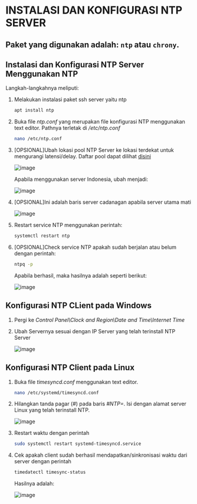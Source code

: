 <h1>INSTALASI DAN KONFIGURASI NTP SERVER</h1>

## Paket yang digunakan adalah: `ntp` atau `chrony`.

<h2>Instalasi dan Konfigurasi NTP Server Menggunakan NTP</h2>

Langkah-langkahnya meliputi:
1. Melakukan instalasi paket ssh server yaitu ntp
   ```sh
   apt install ntp
   ```

2. Buka file <i>ntp.conf</i> yang merupakan file konfigurasi NTP menggunakan text editor. Pathnya terletak di _/etc/ntp.conf_
   ```sh
   nano /etc/ntp.conf
   ```

3. [OPSIONAL]Ubah lokasi pool NTP Server ke lokasi terdekat untuk mengurangi latensi/delay. Daftar pool dapat dilihat [disini](https://support.ntp.org/Servers/NTPPoolServers/)<br>

   ![image](https://github.com/rodipisroi/LinuxServer/assets/104636035/0f876066-289a-4355-bea7-2abbe1115c68)

   Apabila menggunakan server Indonesia, ubah menjadi:

   ![image](https://github.com/rodipisroi/LinuxServer/assets/104636035/f0edfd86-44f6-41f6-9641-e479410e6ab1)


4. [OPSIONAL]Ini adalah baris server cadanagan apabila server utama mati<br>
 
   ![image](https://github.com/rodipisroi/LinuxServer/assets/104636035/6cf1baa8-49f6-43d7-afb3-960de9d7d3a4)

5. Restart service NTP menggunakan perintah:

   ```sh
   systemctl restart ntp
   ```
   
6. [OPSIONAL]Check service NTP apakah sudah berjalan atau belum dengan perintah:

   ```sh
   ntpq -p
   ```

   Apabila berhasil, maka hasilnya adalah seperti berikut:

   ![image](https://github.com/rodipisroi/LinuxServer/assets/104636035/1779454c-a51e-4def-bf12-c43781092854)

## Konfigurasi NTP CLient pada Windows

1. Pergi ke _Control Panel\Clock and Region\Date and Time\Internet Time_

2. Ubah Servernya sesuai dengan IP Server yang telah terinstall NTP Server

   ![image](https://github.com/rodipisroi/LinuxServer/assets/104636035/e52b7f1d-437a-4fab-bdda-b56e6a245f54)

## Konfigurasi NTP Client pada Linux

1. Buka file _timesyncd.conf_ menggunakan text editor.

   ```sh
   nano /etc/systemd/timesyncd.conf
   ```

2. Hilangkan tanda pagar (#) pada baris _#NTP=_. Isi dengan alamat server Linux yang telah terinstall NTP.

   ![image](https://github.com/rodipisroi/LinuxServer/assets/104636035/c777d3dd-7fd6-4d31-bd18-f4efea11287e)

3. Restart waktu dengan perintah

   ```sh
   sudo systemctl restart systemd-timesyncd.service
   ```
   
4. Cek apakah client sudah berhasil mendapatkan/sinkronisasi waktu dari server dengan perintah

   ```sh
   timedatectl timesync-status
   ```

   Hasilnya adalah:

   ![image](https://github.com/rodipisroi/LinuxServer/assets/104636035/3b3ec4a0-e7bc-4f91-acf0-512a2e31d816)




